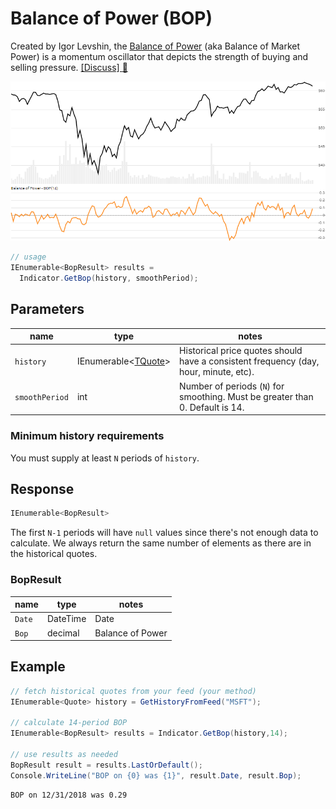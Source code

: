 ﻿# Balance of Power (BOP)

Created by Igor Levshin, the [Balance of Power](https://school.stockcharts.com/doku.php?id=technical_indicators:balance_of_power) (aka Balance of Market Power) is a momentum oscillator that depicts the strength of buying and selling pressure.
[[Discuss] :speech_balloon:](https://github.com/DaveSkender/Stock.Indicators/discussions/302 "Community discussion about this indicator")

![image](chart.png)

```csharp
// usage
IEnumerable<BopResult> results =
  Indicator.GetBop(history, smoothPeriod);  
```

## Parameters

| name | type | notes
| -- |-- |--
| `history` | IEnumerable\<[TQuote](../../docs/GUIDE.md#historical-quotes)\> | Historical price quotes should have a consistent frequency (day, hour, minute, etc).
| `smoothPeriod` | int | Number of periods (`N`) for smoothing.  Must be greater than 0.  Default is 14.

### Minimum history requirements

You must supply at least `N` periods of `history`.

## Response

```csharp
IEnumerable<BopResult>
```

The first `N-1` periods will have `null` values since there's not enough data to calculate.  We always return the same number of elements as there are in the historical quotes.

### BopResult

| name | type | notes
| -- |-- |--
| `Date` | DateTime | Date
| `Bop` | decimal | Balance of Power

## Example

```csharp
// fetch historical quotes from your feed (your method)
IEnumerable<Quote> history = GetHistoryFromFeed("MSFT");

// calculate 14-period BOP
IEnumerable<BopResult> results = Indicator.GetBop(history,14);

// use results as needed
BopResult result = results.LastOrDefault();
Console.WriteLine("BOP on {0} was {1}", result.Date, result.Bop);
```

```bash
BOP on 12/31/2018 was 0.29
```
